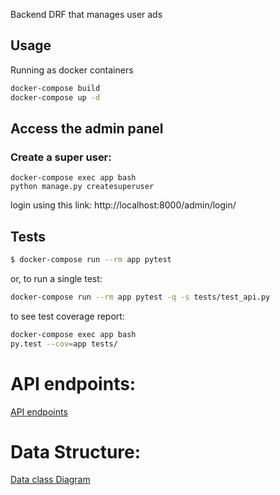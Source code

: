 Backend DRF that manages user ads

## Usage

Running as docker containers

```bash
docker-compose build
docker-compose up -d
```

## Access the admin panel

### Create a super user:
```
docker-compose exec app bash
python manage.py createsuperuser
```

login using this link: http://localhost:8000/admin/login/


## Tests

```bash
$ docker-compose run --rm app pytest
```

or, to run a single test:

```bash
docker-compose run --rm app pytest -q -s tests/test_api.py
```
to see test coverage report:

```bash
docker-compose exec app bash
py.test --cov=app tests/

```

# **API endpoints:**

[API endpoints](API.md)


# **Data Structure:**

[Data class Diagram](data-structure.png)

